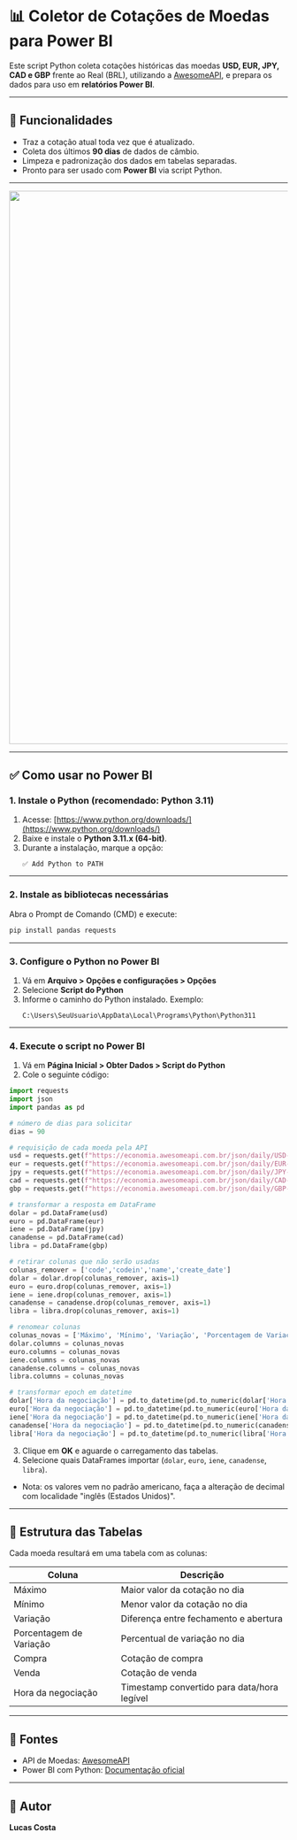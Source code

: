 
# 📊 Coletor de Cotações de Moedas para Power BI

Este script Python coleta cotações históricas das moedas **USD, EUR, JPY, CAD e GBP** frente ao Real (BRL), utilizando a [AwesomeAPI](https://docs.awesomeapi.com.br/api-de-moedas), e prepara os dados para uso em **relatórios Power BI**.

---

## 🚀 Funcionalidades

- Traz a cotação atual toda vez que é atualizado.
- Coleta dos últimos **90 dias** de dados de câmbio.
- Limpeza e padronização dos dados em tabelas separadas.
- Pronto para ser usado com **Power BI** via script Python.

---

<div align="center">
<img src="https://github.com/user-attachments/assets/df9b4bf9-aca8-461d-ac31-bccb661ee194" width="1000px" />
</div>

---

## ✅ Como usar no Power BI

### 1. Instale o Python (recomendado: Python 3.11)

1. Acesse: [https://www.python.org/downloads/](https://www.python.org/downloads/)
2. Baixe e instale o **Python 3.11.x (64-bit)**.
3. Durante a instalação, marque a opção:
   ```
   ✅ Add Python to PATH
   ```

---

### 2. Instale as bibliotecas necessárias

Abra o Prompt de Comando (CMD) e execute:

```bash
pip install pandas requests
```

---

### 3. Configure o Python no Power BI

1. Vá em **Arquivo > Opções e configurações > Opções**
2. Selecione **Script do Python**
3. Informe o caminho do Python instalado. Exemplo:
   ```
   C:\Users\SeuUsuario\AppData\Local\Programs\Python\Python311
   ```

---

### 4. Execute o script no Power BI

1. Vá em **Página Inicial > Obter Dados > Script do Python**
2. Cole o seguinte código:

```python
import requests
import json
import pandas as pd

# número de dias para solicitar
dias = 90

# requisição de cada moeda pela API
usd = requests.get(f"https://economia.awesomeapi.com.br/json/daily/USD-BRL/{dias}").json()
eur = requests.get(f"https://economia.awesomeapi.com.br/json/daily/EUR-BRL/{dias}").json()
jpy = requests.get(f"https://economia.awesomeapi.com.br/json/daily/JPY-BRL/{dias}").json()
cad = requests.get(f"https://economia.awesomeapi.com.br/json/daily/CAD-BRL/{dias}").json()
gbp = requests.get(f"https://economia.awesomeapi.com.br/json/daily/GBP-BRL/{dias}").json()

# transformar a resposta em DataFrame
dolar = pd.DataFrame(usd)
euro = pd.DataFrame(eur)
iene = pd.DataFrame(jpy)
canadense = pd.DataFrame(cad)
libra = pd.DataFrame(gbp)

# retirar colunas que não serão usadas
colunas_remover = ['code','codein','name','create_date']
dolar = dolar.drop(colunas_remover, axis=1)
euro = euro.drop(colunas_remover, axis=1)
iene = iene.drop(colunas_remover, axis=1)
canadense = canadense.drop(colunas_remover, axis=1)
libra = libra.drop(colunas_remover, axis=1)

# renomear colunas
colunas_novas = ['Máximo', 'Mínimo', 'Variação', 'Porcentagem de Variação', 'Compra', 'Venda', 'Hora da negociação']
dolar.columns = colunas_novas
euro.columns = colunas_novas
iene.columns = colunas_novas
canadense.columns = colunas_novas
libra.columns = colunas_novas

# transformar epoch em datetime
dolar['Hora da negociação'] = pd.to_datetime(pd.to_numeric(dolar['Hora da negociação']), unit='s')
euro['Hora da negociação'] = pd.to_datetime(pd.to_numeric(euro['Hora da negociação']), unit='s')
iene['Hora da negociação'] = pd.to_datetime(pd.to_numeric(iene['Hora da negociação']), unit='s')
canadense['Hora da negociação'] = pd.to_datetime(pd.to_numeric(canadense['Hora da negociação']), unit='s')
libra['Hora da negociação'] = pd.to_datetime(pd.to_numeric(libra['Hora da negociação']), unit='s')
```

3. Clique em **OK** e aguarde o carregamento das tabelas.
4. Selecione quais DataFrames importar (`dolar`, `euro`, `iene`, `canadense`, `libra`).
- Nota: os valores vem no padrão americano, faça a alteração de decimal com localidade "inglês (Estados Unidos)".
---

## 📅 Estrutura das Tabelas

Cada moeda resultará em uma tabela com as colunas:

| Coluna                   | Descrição                                      |
|--------------------------|-----------------------------------------------|
| Máximo                   | Maior valor da cotação no dia                 |
| Mínimo                   | Menor valor da cotação no dia                 |
| Variação                 | Diferença entre fechamento e abertura         |
| Porcentagem de Variação | Percentual de variação no dia                 |
| Compra                   | Cotação de compra                             |
| Venda                    | Cotação de venda                              |
| Hora da negociação       | Timestamp convertido para data/hora legível   |

---

## 📌 Fontes

- API de Moedas: [AwesomeAPI](https://docs.awesomeapi.com.br/api-de-moedas)
- Power BI com Python: [Documentação oficial](https://learn.microsoft.com/pt-br/power-bi/connect-data/desktop-python-scripts)

---

## 🧠 Autor

**Lucas Costa**
